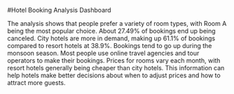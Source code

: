 #Hotel Booking Analysis Dashboard

The analysis shows that people prefer a variety of room types, with Room A being the most popular choice. About 27.49% of bookings end up being canceled. City hotels are more in demand, making up 61.1% of bookings compared to resort hotels at 38.9%. Bookings tend to go up during the monsoon season. Most people use online travel agencies and tour operators to make their bookings. Prices for rooms vary each month, with resort hotels generally being cheaper than city hotels. This information can help hotels make better decisions about when to adjust prices and how to attract more guests.
